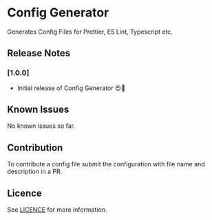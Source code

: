 # Config Generator

Generates Config Files for Prettier, ES Lint, Typescript etc.

<!-- TODO: Add Screenshots / Animation Tutorials -->

## Release Notes

### [1.0.0]

- Initial release of Config Generator 😍🚀

## Known Issues

No known issues so far.

## Contribution

To contribute a config file submit the configuration with file name and description in a PR.

## Licence

See [LICENCE](https://github.com/akathecoder/vscode-config-generator/blob/main/LICENSE) for more information.
